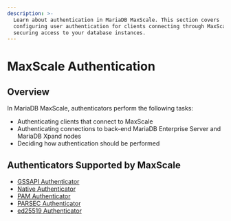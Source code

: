 ```yaml
---
description: >-
  Learn about authentication in MariaDB MaxScale. This section covers
  configuring user authentication for clients connecting through MaxScale and
  securing access to your database instances.
---
```


# MaxScale Authentication

## Overview

In MariaDB MaxScale, authenticators perform the following tasks:

* Authenticating clients that connect to MaxScale
* Authenticating connections to back-end MariaDB Enterprise Server and MariaDB Xpand nodes
* Deciding how authentication should be performed

## Authenticators Supported by MaxScale

* [GSSAPI Authenticator](../../reference/maxscale-authenticators/maxscale-gssapi-client-authenticator.md)
* [Native Authenticator](../../reference/maxscale-authenticators/maxscale-mariadb-mysql-authenticator.md)
* [PAM Authenticator](../../reference/maxscale-authenticators/maxscale-pam-authenticator.md)
* [PARSEC Authenticator](../../reference/maxscale-authenticators/maxscale-parsec-authenticator.md)
* [ed25519 Authenticator](../../reference/maxscale-authenticators/maxscale-ed25519-authenticator.md)
